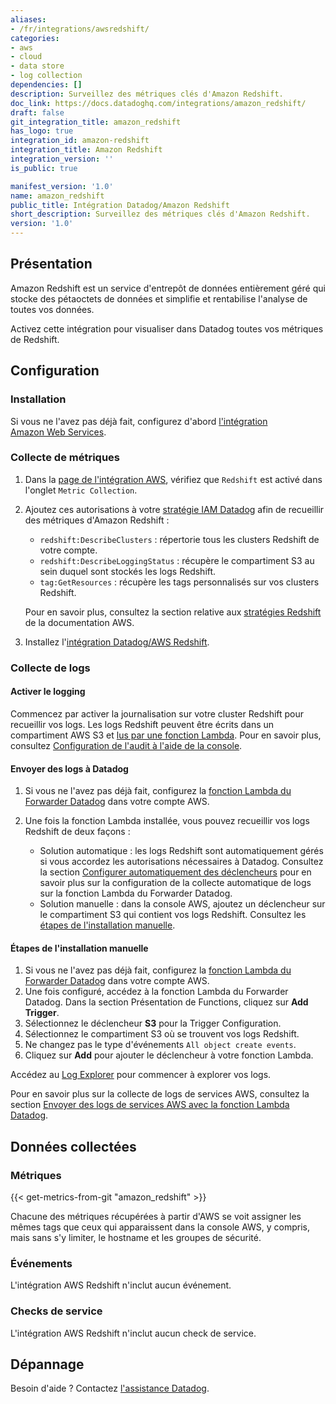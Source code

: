 ```yaml
---
aliases:
- /fr/integrations/awsredshift/
categories:
- aws
- cloud
- data store
- log collection
dependencies: []
description: Surveillez des métriques clés d'Amazon Redshift.
doc_link: https://docs.datadoghq.com/integrations/amazon_redshift/
draft: false
git_integration_title: amazon_redshift
has_logo: true
integration_id: amazon-redshift
integration_title: Amazon Redshift
integration_version: ''
is_public: true

manifest_version: '1.0'
name: amazon_redshift
public_title: Intégration Datadog/Amazon Redshift
short_description: Surveillez des métriques clés d'Amazon Redshift.
version: '1.0'
---
```


## Présentation

Amazon Redshift est un service d'entrepôt de données entièrement géré qui stocke des pétaoctets de données et simplifie et rentabilise l'analyse de toutes vos données.

Activez cette intégration pour visualiser dans Datadog toutes vos métriques de Redshift.

## Configuration

### Installation

Si vous ne l'avez pas déjà fait, configurez d'abord [l'intégration Amazon Web Services][1].

### Collecte de métriques

1. Dans la [page de l'intégration AWS][2], vérifiez que `Redshift` est activé dans l'onglet `Metric Collection`.
2. Ajoutez ces autorisations à votre [stratégie IAM Datadog][3] afin de recueillir des métriques d'Amazon Redshift :

    - `redshift:DescribeClusters` : répertorie tous les clusters Redshift de votre compte.
    - `redshift:DescribeLoggingStatus` : récupère le compartiment S3 au sein duquel sont stockés les logs Redshift.
    - `tag:GetResources` : récupère les tags personnalisés sur vos clusters Redshift.

    Pour en savoir plus, consultez la section relative aux [stratégies Redshift][4] de la documentation AWS.

3. Installez l'[intégration Datadog/AWS Redshift][5].

### Collecte de logs

#### Activer le logging

Commencez par activer la journalisation sur votre cluster Redshift pour recueillir vos logs. Les logs Redshift peuvent être écrits dans un compartiment AWS S3 et [lus par une fonction Lambda][6]. Pour en savoir plus, consultez [Configuration de l'audit à l'aide de la console][7].

#### Envoyer des logs à Datadog

1. Si vous ne l'avez pas déjà fait, configurez la [fonction Lambda du Forwarder Datadog][8] dans votre compte AWS.
2. Une fois la fonction Lambda installée, vous pouvez recueillir vos logs Redshift de deux façons :

    - Solution automatique : les logs Redshift sont automatiquement gérés si vous accordez les autorisations nécessaires à Datadog. Consultez la section [Configurer automatiquement des déclencheurs][9] pour en savoir plus sur la configuration de la collecte automatique de logs sur la fonction Lambda du Forwarder Datadog.
    - Solution manuelle : dans la console AWS, ajoutez un déclencheur sur le compartiment S3 qui contient vos logs Redshift. Consultez les [étapes de l'installation manuelle](#etapes-de-l-installation-manuelle).

#### Étapes de l'installation manuelle

1. Si vous ne l'avez pas déjà fait, configurez la [fonction Lambda du Forwarder Datadog][8] dans votre compte AWS.
2. Une fois configuré, accédez à la fonction Lambda du Forwarder Datadog. Dans la section Présentation de Functions, cliquez sur **Add Trigger**.
3. Sélectionnez le déclencheur **S3** pour la Trigger Configuration.
4. Sélectionnez le compartiment S3 où se trouvent vos logs Redshift.
5. Ne changez pas le type d'événements `All object create events`.
6. Cliquez sur **Add** pour ajouter le déclencheur à votre fonction Lambda.

Accédez au [Log Explorer][10] pour commencer à explorer vos logs.

Pour en savoir plus sur la collecte de logs de services AWS, consultez la section [Envoyer des logs de services AWS avec la fonction Lambda Datadog][11].

## Données collectées

### Métriques
{{< get-metrics-from-git "amazon_redshift" >}}


Chacune des métriques récupérées à partir d'AWS se voit assigner les mêmes tags que ceux qui apparaissent dans la console AWS, y compris, mais sans s'y limiter, le hostname et les groupes de sécurité.

### Événements

L'intégration AWS Redshift n'inclut aucun événement.

### Checks de service

L'intégration AWS Redshift n'inclut aucun check de service.

## Dépannage

Besoin d'aide ? Contactez [l'assistance Datadog][13].

[1]: https://docs.datadoghq.com/fr/integrations/amazon_web_services/
[2]: https://app.datadoghq.com/integrations/amazon-web-services
[3]: https://docs.datadoghq.com/fr/integrations/amazon_web_services/#installation
[4]: https://docs.aws.amazon.com/redshift/latest/mgmt/redshift-iam-authentication-access-control.html
[5]: https://app.datadoghq.com/integrations/amazon-redshift
[6]: https://docs.datadoghq.com/fr/logs/guide/send-aws-services-logs-with-the-datadog-lambda-function/?tabs=awsconsole#collecting-logs-from-s3-buckets
[7]: https://docs.aws.amazon.com/redshift/latest/mgmt/db-auditing-console.html
[8]: https://docs.datadoghq.com/fr/logs/guide/forwarder/
[9]: https://docs.datadoghq.com/fr/logs/guide/send-aws-services-logs-with-the-datadog-lambda-function/?tabs=awsconsole#automatically-set-up-triggers
[10]: https://app.datadoghq.com/logs
[11]: https://docs.datadoghq.com/fr/logs/guide/send-aws-services-logs-with-the-datadog-lambda-function/
[12]: https://github.com/DataDog/dogweb/blob/prod/integration/amazon_redshift/amazon_redshift_metadata.csv
[13]: https://docs.datadoghq.com/fr/help/
